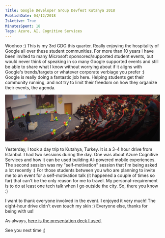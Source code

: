 ```yaml
---
Title: Google Developer Group Devfest Kutahya 2018
PublishDate: 04/12/2018
IsActive: True
MinutesSpent: 18
Tags: Azure, AI, Cognitive Services
---
```


Woohoo :) This is my 3rd GDG this quarter. Really enjoying the hospitality of Google all over these student communities. For more than 10 years I have been invited to many Microsoft sponsored/supported student events, but would never think of speaking in so many Google supported events and still be able to share what I know without worrying about if it aligns with Google's trends/targets or whatever corporate verbiage you prefer :) Google is really doing a fantastic job here. Helping students get their community running, and not try to limit their freedom on how they organize their events, the agenda. 

![Google DevFest Izmir](media/Cognitive-Services-Google-DevFest-Kutahya/gdg-kutahya-cognitive-services.jpg)

Yesterday, I took a day trip to Kutahya, Turkey. It is a 3-4 hour drive from Istanbul. I had two sessions during the day. One was about Azure Cognitive Services and how it can be used building AI-powered mobile experiences. The second session was my "self-motivation" session that I'm being asked a lot recently :) For those students between you who are planning to invite me to an event for a self-motivation talk (it happened a couple of times so far) that can't be the only reason for me to travel. My personal-requirement is to do at least one tech talk when I go outside the city.  So, there you know :)

I want to thank everyone involved in the event. I enjoyed it very much! The eight-hour drive didn't even touch my skin :) Everyone else, thanks for being with us!

As always, [here is the presentation deck I used](https://speakerdeck.com/daronyondem/easy-peasy-ai-azure-cognitive-services).

See you next time ;)